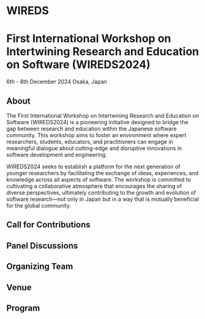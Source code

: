 # WIREDS

# First International Workshop on Intertwining Research and Education on Software (WIREDS2024)
6th - 8th December 2024 Osaka, Japan

## About
The First International Workshop on Intertwining Research and Education on Software (WIREDS2024) is a pioneering initiative designed to bridge the gap between research and education within the Japanese software community. This workshop aims to foster an environment where expert researchers, students, educators, and practitioners can engage in meaningful dialogue about cutting-edge and disruptive innovations in software development and engineering.

WIREDS2024 seeks to establish a platform for the next generation of younger researchers by facilitating the exchange of ideas, experiences, and knowledge across all aspects of software. The workshop is committed to cultivating a collaborative atmosphere that encourages the sharing of diverse perspectives, ultimately contributing to the growth and evolution of software research—not only in Japan but in a way that is mutually beneficial for the global community.

## Call for Contributions

## Panel Discussions

## Organizing Team

## Venue

## Program
